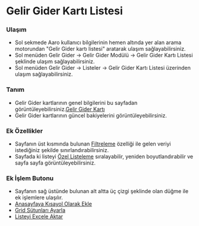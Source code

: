 
# Gelir Gider Kartı Listesi

### Ulaşım 

- Sol sekmede Aaro kullanıcı bilgilerinin hemen altında yer alan arama motorundan "Gelir Gider kartı listesi" aratarak ulaşım sağlayabilirsiniz.
- Sol menüden Gelir Gider -> Gelir Gider Modülü -> Gelir Gider Kartı Listesi şeklinde ulaşım sağlayabilirsiniz. 
- Sol menüden Gelir Gider -> Listeler -> Gelir Gider Kartı Listesi üzerinden ulaşım sağlayabilirsiniz.

### Tanım 

- Gelir Gider kartlarının genel bilgilerini bu sayfadan görüntüleyebilirsiniz.[Gelir Gider Kartı](../GelirGider/GelirGiderKarti.md)
- Gelir Gider kartlarının güncel bakiyelerini görüntüleyebilirsiniz.

### Ek Özellikler 

- Sayfanın üst kısmında bulunan [Filtreleme](../TemelOzellikler/SayfaKisitlari.md) özelliği ile gelen veriyi istediğiniz şekilde sınırlandırabilirsiniz.
- Sayfada ki listeyi [Özel Listeleme](../TemelOzellikler/ListeNesnesi.md) sıralayabilir, yeniden boyutlandırabilir ve sayfa sayfa görüntüleyebilirsiniz.

### Ek İşlem Butonu

- Sayfanın sağ üstünde bulunan alt altta üç çizgi şeklinde olan düğme ile ek işlemlere ulaşılır.
- [Anasayfaya Kısayol Olarak Ekle](../TemelOzellikler/KisaYollaraEkleme.md)
- [Grid Sütunları Ayarla](../TemelOzellikler/GridSutunAyarlari.md)
- [Listeyi Excele Aktar](../TemelOzellikler/ListeyiExceleAktar.md)




